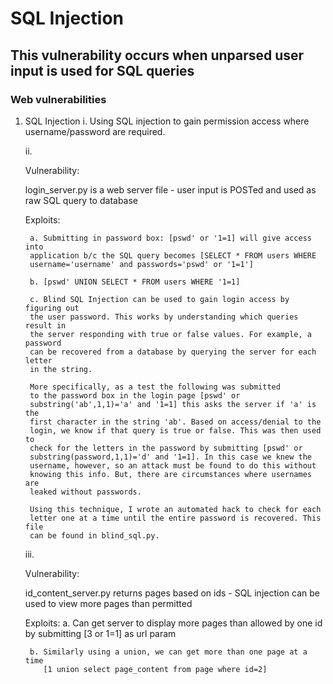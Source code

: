 # SQL Injection #

## This vulnerability occurs when unparsed user input is used for SQL queries ##


### Web vulnerabilities ###

1. SQL Injection
    i. Using SQL injection to gain permission access where username/password
    are required.

    ii.

    Vulnerability:

    login_server.py is a web server file - user input is POSTed and used as
    raw SQL query to database

    Exploits:

        a. Submitting in password box: [pswd' or '1=1] will give access into
        application b/c the SQL query becomes [SELECT * FROM users WHERE
        username='username' and passwords='pswd' or '1=1']

        b. [pswd' UNION SELECT * FROM users WHERE '1=1]

        c. Blind SQL Injection can be used to gain login access by figuring out
        the user password. This works by understanding which queries result in
        the server responding with true or false values. For example, a password
        can be recovered from a database by querying the server for each letter
        in the string. 
    
        More specifically, as a test the following was submitted
        to the password box in the login page [pswd' or
        substring('ab',1,1)='a' and '1=1] this asks the server if 'a' is the
        first character in the string 'ab'. Based on access/denial to the
        login, we know if that query is true or false. This was then used to
        check for the letters in the password by submitting [pswd' or
        substring(password,1,1)='d' and '1=1]. In this case we knew the
        username, however, so an attack must be found to do this without
        knowing this info. But, there are circumstances where usernames are
        leaked without passwords.

        Using this technique, I wrote an automated hack to check for each
        letter one at a time until the entire password is recovered. This file
        can be found in blind_sql.py.

    iii.

    Vulnerability: 
    
    id_content_server.py returns pages based on ids - SQL injection can be used
    to view more pages than permitted

    Exploits:
        a. Can get server to display more pages than allowed by one id by submitting [3 or 1=1] as
           url param

        b. Similarly using a union, we can get more than one page at a time
           [1 union select page_content from page where id=2]
